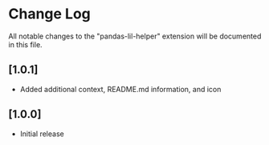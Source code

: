 # Change Log

All notable changes to the "pandas-lil-helper" extension will be documented in this file.

## [1.0.1]

- Added additional context, README.md information, and icon

## [1.0.0]

- Initial release